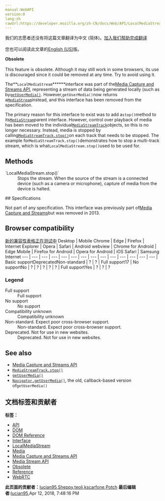 ```yaml
---
manual:WebAPI
version:0
lang:zh
rawUrl:https://developer.mozilla.org/zh-CN/docs/Web/API/LocalMediaStream
---
```




<bdi>我们的志愿者还没有将这篇文章翻译为<bdi>中文 (简体)</bdi>。[加入我们帮助完成翻译](%14531 "")<br></br>您也可以阅读此文章的[English (US)](%14532 "")版。</bdi>






**Obsolete**<br></br>This feature is obsolete. Although it may still work in some browsers, its use is discouraged since it could be removed at any time. Try to avoid using it.





The**`LocalMediaStream`******interface was part of the[Media Capture and Streams API](%5049 ""), representing a stream of data being generated locally (such as by[`getUserMedia()`](%14533 "The MediaDevices getUserMedia() method prompts the user for permission to use a media input which produces a MediaStream with tracks containing the requested types of media."). However,`getUserMedia()`now returns a[`MediaStream`](%14032 "The MediaStream interface represents a stream of media content. A stream consists of several tracks such as video or audio tracks. Each track is specified as an instance of MediaStreamTrack.")instead, and this interface has been removed from the specification.



The primary reason for this interface to exist was to add a`stop()`method to its[`MediaStream`](%14032 "The MediaStream interface represents a stream of media content. A stream consists of several tracks such as video or audio tracks. Each track is specified as an instance of MediaStreamTrack.")parent interface. However, control over playback of media has been moved to the individual[`MediaStreamTrack`](%14022 "The MediaStreamTrack interface represents a single media track within a stream; typically, these are audio or video tracks, but other track types may exist as well.")objects, so this is no longer necessary. Instead, media is stopped by calling[`MediaStreamTrack.stop()`](%14534 "In short, the MediaStreamTrack method stop() method stops the track.")on each track that needs to be stopped. The example for`MediaStreamTrack.stop()`demonstrates how to stop a multi-track stream, which is what`LocalMediaStream.stop()`used to be used for.


## Methods<a name="Methods"></a>
<dl><dt>`LocalMediaStream.stop()`</dt><dd>Stops the stream. When the source of the stream is a connected device (such as a camera or microphone), capture of media from the device is halted.</dd></dl>
## Specifications<a name="Specifications"></a>


Not part of any specification. This interface was previously part of[Media Capture and Streams](%14535 "The 'Media Capture and Streams' specification")but was removed in 2013.


## Browser compatibility<a name="Browser_compatibility"></a>
[新的兼容性表格正在测试中<i></i>](%3360 "")
<abbr>Desktop<i></i></abbr> | <abbr>Mobile<i></i></abbr> 
<abbr>Chrome<i></i></abbr> | <abbr>Edge<i></i></abbr> | <abbr>Firefox<i></i></abbr> | <abbr>Internet Explorer<i></i></abbr> | <abbr>Opera<i></i></abbr> | <abbr>Safari<i></i></abbr> | <abbr>Android webview<i></i></abbr> | <abbr>Chrome for Android<i></i></abbr> | <abbr>Edge Mobile<i></i></abbr> | <abbr>Firefox for Android<i></i></abbr> | <abbr>Opera for Android<i></i></abbr> | <abbr>iOS Safari<i></i></abbr> | <abbr>Samsung Internet<i></i></abbr> 
 ---  |  ---  |  ---  |  ---  |  ---  |  ---  |  ---  |  ---  |  ---  |  ---  |  ---  |  ---  |  ---  |  ---  | 
Basic support<abbr>Deprecated<i></i></abbr><abbr>Non-standard<i></i></abbr> | <abbr>?</abbr> | <abbr>?</abbr> | <abbr>Full support</abbr>17 | <abbr>No support</abbr>No | <abbr>?</abbr> | <abbr>?</abbr> | <abbr>?</abbr> | <abbr>?</abbr> | <abbr>?</abbr> | <abbr>Full support</abbr>Yes | <abbr>?</abbr> | <abbr>?</abbr> | <abbr>?</abbr> 


### Legend<a name="Legend"></a>
<dl><dt><abbr>Full support</abbr></dt><dd>Full support</dd><dt><abbr>No support</abbr></dt><dd>No support</dd><dt><abbr>Compatibility unknown</abbr></dt><dd>Compatibility unknown</dd><dt><abbr>Non-standard. Expect poor cross-browser support.<i></i></abbr></dt><dd>Non-standard. Expect poor cross-browser support.</dd><dt><abbr>Deprecated. Not for use in new websites.<i></i></abbr></dt><dd>Deprecated. Not for use in new websites.</dd></dl>

## See also<a name="See_also"></a>

* [Media Capture and Streams API](%5049 "")
* [`MediaStreamTrack.stop()`](%14534 "In short, the MediaStreamTrack method stop() method stops the track.")
* [`getUserMedia()`](%14533 "The MediaDevices getUserMedia() method prompts the user for permission to use a media input which produces a MediaStream with tracks containing the requested types of media.")
* [`Navigator.getUserMedia()`](%14145 "The deprecated Navigator.getUserMedia() method prompts the user for permission to use up to one video input device (such as a camera or shared screen) and up to one audio input device (such as a microphone) as the source for a MediaStream."), the old, callback-based version of`getUserMedia()`



## 文档标签和贡献者
**标签：**
* [API](%50 "")
* [DOM](%456 "")
* [DOM Reference](%6350 "")
* [Interface](%3380 "")
* [LocalMediaStream](%14536 "")
* [Media](%3827 "")
* [Media Capture and Streams API](%5056 "")
* [Media Stream API](%5068 "")
* [Obsolete](%5507 "")
* [Reference](%3381 "")
* [WebRTC](%5058 "")

**此页面的贡献者：**[lucian95](%5059 ""),[Sheppy](%405 ""),[teoli](%160 ""),[kscarfone](%3900 ""),[Potch](%14537 "")
**最后编辑者:**[lucian95](%5059 ""),<time>Apr 12, 2018, 7:48:16 PM</time>


